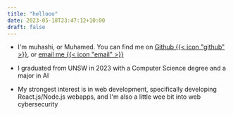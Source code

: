 ```yaml
---
title: "hellooo"
date: 2023-05-18T23:47:12+10:00
draft: false
---
```


- I'm muhashi, or Muhamed. You can find me on [Github {{< icon "github" >}}](https://github.com/muhashi), or [email me {{< icon "email" >}}](mailto:muhamedoes@gmail.com)

- I graduated from UNSW in 2023 with a Computer Science degree and a major in AI

- My strongest interest is in web development, specifically developing React.js/Node.js webapps, and I'm also a little wee bit into web cybersecurity

